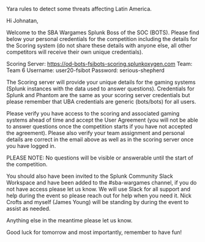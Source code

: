 Yara rules to detect some threats affecting Latin America.


Hi Johnatan,

Welcome to the SBA Wargames Splunk Boss of the SOC (BOTS).  Please find below your personal credentials for the competition including the details for the Scoring system (do not share these details with anyone else, all other competitors will receive their own unique credentials).

Scoring Server: https://od-bots-fsibots-scoring.splunkoxygen.com
Team: Team 6
Username: user20-fsibot
Password: serious-shepherd

The Scoring server will provide your unique details for the gaming systems (Splunk instances with the data used to answer questions).  Credentials for Splunk and Phantom are the same as your scoring server credentials but please remember that UBA credentials are generic (bots/bots) for all users.

Please verify you have access to the scoring and associated gaming systems ahead of time and accept the User Agreement (you will not be able to answer questions once the competition starts if you have not accepted the agreement).  Please also verify your team assignment and personal details are correct in the email above as well as in the scoring server once you have logged in.

PLEASE NOTE: No questions will be visible or answerable until the start of the competition.

You should also have been invited to the Splunk Community Slack Workspace and have been added to the #sba-wargames channel, if you do not have access please let us know.  We will use Slack for all support and help during the event so please reach out for help when you need it.  Nick Crofts and myself (James Young) will be standing by during the event to assist as needed.

Anything else in the meantime please let us know.

Good luck for tomorrow and most importantly, remember to have fun!
